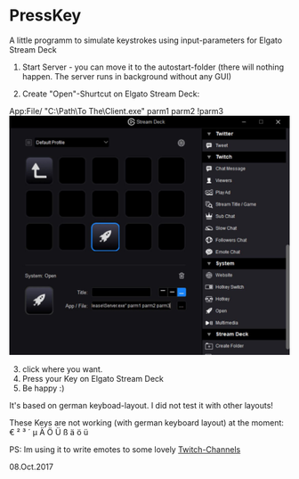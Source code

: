# PressKey
A little programm to simulate keystrokes using input-parameters for Elgato Stream Deck




1. Start Server -  you can move it to the autostart-folder (there will nothing happen. The server runs in background without any GUI)
  
2. Create "Open"-Shurtcut on Elgato Stream Deck:

App:File/ "C:\Path\To The\Client.exe" parm1 parm2 !parm3 
![Stream Deck](https://github.com/Jonn3y/PressKey/blob/master/PressKeyElgato.JPG)

3. click where you want.
4. Press your Key on Elgato Stream Deck
5. Be happy :)


It's based on german keyboad-layout. I did not test it with other layouts!

These Keys are not working (with german keyboard layout) at the moment:
€
²
³
´
µ
Ä
Ö
Ü
ß
ä
ö
ü


PS: Im using it to write emotes to some lovely [Twitch-Channels](https://www.twitch.tv/fxjonny3000)

08.Oct.2017
